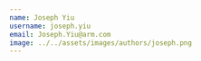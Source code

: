 ```yaml
---
name: Joseph Yiu
username: joseph.yiu
email: Joseph.Yiu@arm.com
image: ../../assets/images/authors/joseph.png
---
```

